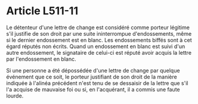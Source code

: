 # Article L511-11

Le détenteur d'une lettre de change est considéré comme porteur légitime s'il justifie de son droit par une suite ininterrompue d'endossements, même si le dernier endossement est en blanc. Les endossements biffés sont à cet égard réputés non écrits. Quand un endossement en blanc est suivi d'un autre endossement, le signataire de celui-ci est réputé avoir acquis la lettre par l'endossement en blanc.

Si une personne a été dépossédée d'une lettre de change par quelque événement que ce soit, le porteur justifiant de son droit de la manière indiquée à l'alinéa précédent n'est tenu de se dessaisir de la lettre que s'il l'a acquise de mauvaise foi ou si, en l'acquérant, il a commis une faute lourde.
